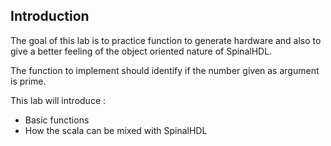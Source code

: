 ## Introduction
The goal of this lab is to practice function to generate hardware and also to give a better feeling of the object oriented nature of SpinalHDL.

The function to implement should identify if the number given as argument is prime.

This lab will introduce :
- Basic functions
- How the scala can be mixed with SpinalHDL
